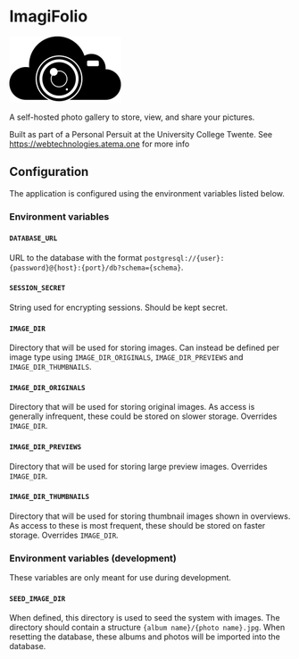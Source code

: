 # ImagiFolio

<img src="src/app/icon.svg" alt="ImagiFolio icon" width="200" />

A self-hosted photo gallery to store, view, and share your pictures.

Built as part of a Personal Persuit at the University College Twente. See
<https://webtechnologies.atema.one> for more info

## Configuration

The application is configured using the environment variables listed below.

### Environment variables

#### `DATABASE_URL`

URL to the database with the format
`postgresql://{user}:{password}@{host}:{port}/db?schema={schema}`.

#### `SESSION_SECRET`

String used for encrypting sessions. Should be kept secret.

#### `IMAGE_DIR`

Directory that will be used for storing images. Can instead be defined per image
type using `IMAGE_DIR_ORIGINALS`, `IMAGE_DIR_PREVIEWS` and
`IMAGE_DIR_THUMBNAILS`.

#### `IMAGE_DIR_ORIGINALS`

Directory that will be used for storing original images. As access is generally
infrequent, these could be stored on slower storage. Overrides `IMAGE_DIR`.

#### `IMAGE_DIR_PREVIEWS`

Directory that will be used for storing large preview images. Overrides
`IMAGE_DIR`.

#### `IMAGE_DIR_THUMBNAILS`

Directory that will be used for storing thumbnail images shown in overviews. As
access to these is most frequent, these should be stored on faster storage.
Overrides `IMAGE_DIR`.

### Environment variables (development)

These variables are only meant for use during development.

#### `SEED_IMAGE_DIR`

When defined, this directory is used to seed the system with images. The
directory should contain a structure `{album name}/{photo name}.jpg`. When
resetting the database, these albums and photos will be imported into the
database.
